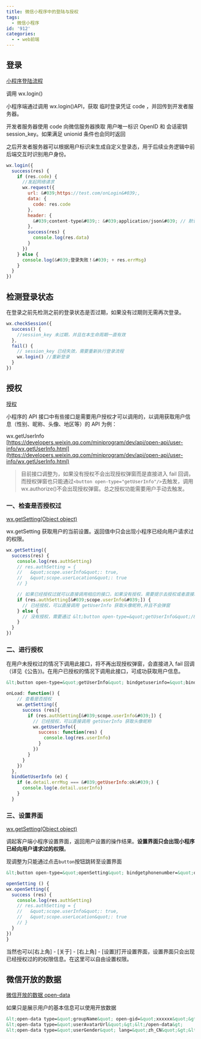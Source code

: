 ```yaml
---
title: 微信小程序中的登陆与授权
tags:
  - 微信小程序
id: '912'
categories:
  - - web前端
---
```


## 登录

[小程序登陆流程](https://developers.weixin.qq.com/miniprogram/dev/framework/open-ability/login.html)

调用 wx.login()

小程序端通过调用 wx.login()API，获取 临时登录凭证 code ，并回传到开发者服务器。

开发者服务器使用 code 向微信服务器换取 用户唯一标识 OpenID 和 会话密钥 session\_key。如果满足 unionid 条件也会同时返回

之后开发者服务器可以根据用户标识来生成自定义登录态，用于后续业务逻辑中前后端交互时识别用户身份。

```js
wx.login({
  success(res) {
    if (res.code) {
      //发起网络请求
      wx.request({
        url: &#039;https://test.com/onLogin&#039;,
        data: {
          code: res.code
        },
        header: {
          &#039;content-type&#039;: &#039;application/json&#039; // 默认值
        },
        success(res) {
          console.log(res.data)
        }
      })
    } else {
      console.log(&#039;登录失败！&#039; + res.errMsg)
    }
  }
})
```

## 检测登录状态

在登录之前先检测之前的登录状态是否过期，如果没有过期则无需再次登录。

```js
wx.checkSession({
  success() {
    //session_key 未过期，并且在本生命周期一直有效
  },
  fail() {
    // session_key 已经失效，需要重新执行登录流程
    wx.login() //重新登录
  }
})
```

## 授权

[授权](https://developers.weixin.qq.com/miniprogram/dev/framework/open-ability/authorize.html)

小程序的 API 接口中有些接口是需要用户授权才可以调用的，以调用获取用户信息（性别、昵称、头像、地区等）的 API 为例：

wx.getUserInfo [https://developers.weixin.qq.com/miniprogram/dev/api/open-api/user-info/wx.getUserInfo.html](https://developers.weixin.qq.com/miniprogram/dev/api/open-api/user-info/wx.getUserInfo.html)

> 目前接口调整为，如果没有授权不会出现授权弹窗而是直接进入 fail 回调，而授权弹窗也只能通过`<button open-type="getUserInfo"/>`去触发，调用 wx.authorize()不会出现授权弹窗。总之授权功能需要用户手动去触发。

### 一、检查是否授权过

[wx.getSetting(Object object)](https://developers.weixin.qq.com/miniprogram/dev/api/open-api/setting/wx.getSetting.html)

wx.getSetting 获取用户的当前设置。返回值中只会出现小程序已经向用户请求过的权限。

```js
wx.getSetting({
  success(res) {
    console.log(res.authSetting)
    // res.authSetting = {
    //   &quot;scope.userInfo&quot;: true,
    //   &quot;scope.userLocation&quot;: true
    // }

    // 如果已经授权过就可以直接调用相应的接口，如果没有授权，需要提示去授权或者直接跳转到授权页
    if (res.authSetting[&#039;scope.userInfo&#039;]) {
      // 已经授权，可以直接调用 getUserInfo 获取头像昵称,并且不会弹窗
    } else {
      // 没有授权，需要通过 &lt;button open-type=&quot;getUserInfo&quot;/&gt; 去触发弹框授权
    }
  }
})
```

### 二、进行授权

在用户未授权过的情况下调用此接口，将不再出现授权弹窗，会直接进入 fail 回调（详见《公告》)。在用户已授权的情况下调用此接口，可成功获取用户信息。

```html
&lt;button open-type=&quot;getUserInfo&quot; bindgetuserinfo=&quot;bindGetUserInfo&quot;&gt;授权登录&lt;/button&gt;
```

```js
onLoad: function() {
    // 查看是否授权
    wx.getSetting({
      success (res){
        if (res.authSetting[&#039;scope.userInfo&#039;]) {
          // 已经授权，可以直接调用 getUserInfo 获取头像昵称
          wx.getUserInfo({
            success: function(res) {
              console.log(res.userInfo)
            }
          })
        }
      }
    })
  },
  bindGetUserInfo (e) {
    if (e.detail.errMsg === &#039;getUserInfo:ok&#039;) {
      console.log(e.detail.userInfo)
    }
  }
```

### 三、设置界面

[wx.getSetting(Object object)](https://developers.weixin.qq.com/miniprogram/dev/api/open-api/setting/wx.openSetting.html)

调起客户端小程序设置界面，返回用户设置的操作结果。**设置界面只会出现小程序已经向用户请求过的权限**。

现调整为只能通过点击`button`按钮跳转至设置界面

```html
&lt;button open-type=&quot;openSetting&quot; bindgetphonenumber=&quot;openSetting&quot;&gt;openSetting&lt;/button&gt;
```

```js
openSetting () {
wx.openSetting({
  success (res) {
    console.log(res.authSetting)
    // res.authSetting = {
    //   &quot;scope.userInfo&quot;: true,
    //   &quot;scope.userLocation&quot;: true
    // }
  }
})
}
```

当然也可以\[右上角\] - \[关于\] - \[右上角\] - \[设置\]打开设置界面，设置界面只会出现已经授权过的的权限信息。在这里可以自由设置权限。

## 微信开放的数据

[微信开放的数据 open-data](https://developers.weixin.qq.com/miniprogram/dev/component/open-data.html)

如果只是展示用户的基本信息可以使用开放数据

```html
&lt;open-data type=&quot;groupName&quot; open-gid=&quot;xxxxxx&quot;&gt;&lt;/open-data&gt;
&lt;open-data type=&quot;userAvatarUrl&quot;&gt;&lt;/open-data&gt;
&lt;open-data type=&quot;userGender&quot; lang=&quot;zh_CN&quot;&gt;&lt;/open-data&gt;
```